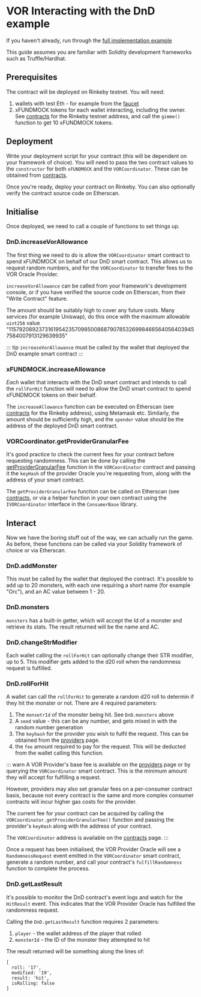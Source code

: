 # VOR Interacting with the DnD example

If you haven't already, run through the [full implementation example](./implementation.md)

This guide assumes you are familiar with Solidity development frameworks
such as Truffle/Hardhat.

## Prerequisites

The contract will be deployed on Rinkeby testnet. You will need:

1. wallets with test Eth - for example from the [faucet](https://sepoliafaucet.com/)
2. xFUNDMOCK tokens for each wallet interacting, including the owner. See
   [contracts](../contracts.md) for the Rinkeby testnet address, and call the
   `gimme()` function to get 10 xFUNDMOCK tokens.

## Deployment

Write your deployment script for your contract (this will be dependent on your framework
of choice). You will need to pass the two contract values to the `constructor`
for both `xFUNDMOCK` and the `VORCoordinator`. These can be obtained from
[contracts](../contracts.md).

Once you're ready, deploy your contract on Rinkeby. You can also optionally
verify the contract source code on Etherscan.

## Initialise

Once deployed, we need to call a couple of functions to set things up.

### DnD.increaseVorAllowance

The first thing we need to do is allow the `VORCoordinator` smart contract
to spend xFUNDMOCK on behalf of our DnD smart contract. This allows us to
request random numbers, and for the `VORCoordinator` to transfer fees to
the VOR Oracle Provider.

`increaseVorAllowance` can be called from your framework's development console,
or if you have verified the source code on Etherscan, from their "Write Contract"
feature.

The amount should be suitably high to cover any future costs. Many services
(for example Uniswap), do this once with the maximum allowable `uint256`
value "115792089237316195423570985008687907853269984665640564039457584007913129639935"

::: tip
`increaseVorAllowance` must be called by the wallet that deployed the DnD
example smart contract
:::

### xFUNDMOCK.increaseAllowance

_Each_ wallet that interacts with the DnD smart contract and intends to call
the `rollForHit` function will need to allow the DnD smart contract to spend
xFUNDMOCK tokens on their behalf.

The `increaseAllowance` function can be executed on Etherscan (see [contracts](../contracts.md)
for the Rinkeby address), using Metamask etc. Similarly, the amount
should be sufficiently high, and the `spender` value should be the address 
of the deployed DnD smart contract.

### VORCoordinator.getProviderGranularFee

It's good practice to check the current fees for your contract before requesting
randomness. This can be done by calling the
[getProviderGranularFee](../api/VORCoordinator.md#VORCoordinator-getProviderGranularFee-bytes32-address-) function in the
`VORCoordinator` contract and passing it the `keyHash` of the provider Oracle you're
requesting from, along with the address of your smart contract.

The `getProviderGranularFee` function can be called on
Etherscan (see [contracts](../contracts.md), or via a helper function in your own contract
using the `IVORCoordinator` interface in the `ConsumerBase` library.

## Interact

Now we have the boring stuff out of the way, we can actually run the game.
As before, these functions can be called via your Solidity framework of choice
or via Etherscan.

### DnD.addMonster

This must be called by the wallet that deployed the contract. It's possible
to add up to 20 monsters, with each one requiring a short name (for example
"Orc"), and an AC value between 1 - 20.

### DnD.monsters

`monsters` has a built-in getter, which will accept the Id of a monster
and retrieve its stats. The result returned will be the name and AC.

### DnD.changeStrModifier

Each wallet calling the `rollForHit` can optionally change their STR modifier,
up to 5. This modifier gets added to the d20 roll when the randomness request
is fulfilled.

### DnD.rollForHit

A wallet can call the `rollForHit` to generate a random d20 roll to determin
if they hit the monster or not. There are 4 required parameters:

1. The `monsetrId` of the monster being hit. See `DnD.monsters` above
2. A `seed` value - this can be any number, and gets mixed in with the
   random number generation
3. The `keyhash` for the provider you wish to fulfil the request. This can be
   obtained from the [providers](../providers.md) page.
4. the `fee` amount required to pay for the request. This will be deducted
   from the wallet calling this function.
   
::: warn
A VOR Provider's base fee is available on the [providers](../providers.md) page
or by querying the `VORCoordinator` smart contract. This is the minimum
amount they will accept for fulfilling a request.

However, providers may also set granular fees on a per-consumer contract
basis, because not every contract is the same and more complex consumer
contracts will incur higher gas costs for the provider.

The current fee for your contract can be acquired by calling the
`VORCoordinator.getProviderGranularFee()` function and passing the
provider's `keyHash` along with the address of your contract.

The `VORCoordinator` address is available on the [contracts](../contracts.md)
page.
:::

Once a request has been initialised, the VOR Provider Oracle will see
a `RandomnessRequest` event emitted in the `VORCoordinator` smart 
contract, generate a random number, and call your contract's 
`fulfillRandomness` function to complete the process.

### DnD.getLastResult

It's possible to monitor the DnD contract's event logs and watch for the
`HitResult` event. This indicates that the VOR Provider Oracle has fulfilled
the randomness request.

Calling the `DnD.getLastResult` function requires 2 parameters:

1. `player` - the wallet address of the player that rolled
2. `monsterId` - the ID of the monster they attempted to hit

The result returned will be something along the lines of:

```
[
  roll: '17',
  modified: '19',
  result: 'hit',
  isRolling: false
]
```
